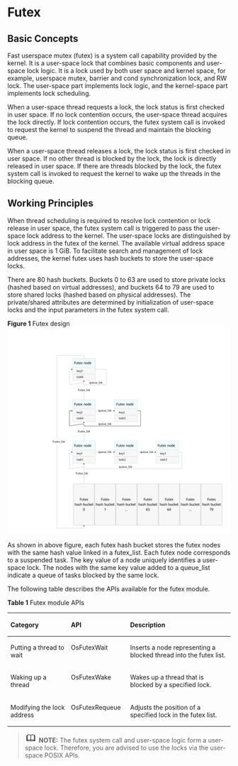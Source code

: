 # Futex<a name="EN-US_TOPIC_0000001078912732"></a>

## Basic Concepts<a name="section643519912920"></a>

Fast userspace mutex \(futex\) is a system call capability provided by the kernel. It is a user-space lock that combines basic components and user-space lock logic. It is a lock used by both user space and kernel space, for example, userspace mutex, barrier and cond synchronization lock, and RW lock. The user-space part implements lock logic, and the kernel-space part implements lock scheduling.

When a user-space thread requests a lock, the lock status is first checked in user space. If no lock contention occurs, the user-space thread acquires the lock directly. If lock contention occurs, the futex system call is invoked to request the kernel to suspend the thread and maintain the blocking queue.

When a user-space thread releases a lock, the lock status is first checked in user space. If no other thread is blocked by the lock, the lock is directly released in user space. If there are threads blocked by the lock, the futex system call is invoked to request the kernel to wake up the threads in the blocking queue.

## Working Principles<a name="section16834132502910"></a>

When thread scheduling is required to resolve lock contention or lock release in user space, the futex system call is triggered to pass the user-space lock address to the kernel. The user-space locks are distinguished by lock address in the futex of the kernel. The available virtual address space in user space is 1 GiB. To facilitate search and management of lock addresses, the kernel futex uses hash buckets to store the user-space locks.

There are 80 hash buckets. Buckets 0 to 63 are used to store private locks \(hashed based on virtual addresses\), and buckets 64 to 79 are used to store shared locks \(hashed based on physical addresses\). The private/shared attributes are determined by initialization of user-space locks and the input parameters in the futex system call.

**Figure  1**  Futex design<a name="fig651353710598"></a>  
![](figure/futex-design.jpg "futex-design")

As shown in above figure, each futex hash bucket stores the futex nodes with the same hash value linked in a futex\_list. Each futex node corresponds to a suspended task. The key value of a node uniquely identifies a user-space lock. The nodes with the same key value added to a queue\_list indicate a queue of tasks blocked by the same lock.

The following table describes the APIs available for the futex module.

**Table  1**  Futex module APIs

<a name="table1316220185211"></a>
<table><thead align="left"><tr id="row191622182021"><th class="cellrowborder" valign="top" width="27.09270927092709%" id="mcps1.2.4.1.1"><p id="p13162121815218"><a name="p13162121815218"></a><a name="p13162121815218"></a>Category</p>
</th>
<th class="cellrowborder" valign="top" width="26.52265226522652%" id="mcps1.2.4.1.2"><p id="p12162618623"><a name="p12162618623"></a><a name="p12162618623"></a>API</p>
</th>
<th class="cellrowborder" valign="top" width="46.384638463846386%" id="mcps1.2.4.1.3"><p id="p16162118427"><a name="p16162118427"></a><a name="p16162118427"></a>Description</p>
</th>
</tr>
</thead>
<tbody><tr id="row04981218910"><td class="cellrowborder" valign="top" width="27.09270927092709%" headers="mcps1.2.4.1.1 "><p id="p6462616696"><a name="p6462616696"></a><a name="p6462616696"></a>Putting a thread to wait</p>
</td>
<td class="cellrowborder" valign="top" width="26.52265226522652%" headers="mcps1.2.4.1.2 "><p id="p164931214913"><a name="p164931214913"></a><a name="p164931214913"></a>OsFutexWait</p>
</td>
<td class="cellrowborder" valign="top" width="46.384638463846386%" headers="mcps1.2.4.1.3 "><p id="p8504121996"><a name="p8504121996"></a><a name="p8504121996"></a>Inserts a node representing a blocked thread into the futex list.</p>
</td>
</tr>
<tr id="row7162101814216"><td class="cellrowborder" valign="top" width="27.09270927092709%" headers="mcps1.2.4.1.1 "><p id="p37331032985"><a name="p37331032985"></a><a name="p37331032985"></a>Waking up a thread</p>
</td>
<td class="cellrowborder" valign="top" width="26.52265226522652%" headers="mcps1.2.4.1.2 "><p id="p816311185217"><a name="p816311185217"></a><a name="p816311185217"></a>OsFutexWake</p>
</td>
<td class="cellrowborder" valign="top" width="46.384638463846386%" headers="mcps1.2.4.1.3 "><p id="p161632181721"><a name="p161632181721"></a><a name="p161632181721"></a>Wakes up a thread that is blocked by a specified lock.</p>
</td>
</tr>
<tr id="row101631818620"><td class="cellrowborder" valign="top" width="27.09270927092709%" headers="mcps1.2.4.1.1 "><p id="p146111936887"><a name="p146111936887"></a><a name="p146111936887"></a>Modifying the lock address</p>
</td>
<td class="cellrowborder" valign="top" width="26.52265226522652%" headers="mcps1.2.4.1.2 "><p id="p71633181125"><a name="p71633181125"></a><a name="p71633181125"></a>OsFutexRequeue</p>
</td>
<td class="cellrowborder" valign="top" width="46.384638463846386%" headers="mcps1.2.4.1.3 "><p id="p151631718124"><a name="p151631718124"></a><a name="p151631718124"></a>Adjusts the position of a specified lock in the futex list.</p>
</td>
</tr>
</tbody>
</table>

>![](../public_sys-resources/icon-note.gif) **NOTE:** 
>The futex system call and user-space logic form a user-space lock. Therefore, you are advised to use the locks via the user-space POSIX APIs.

